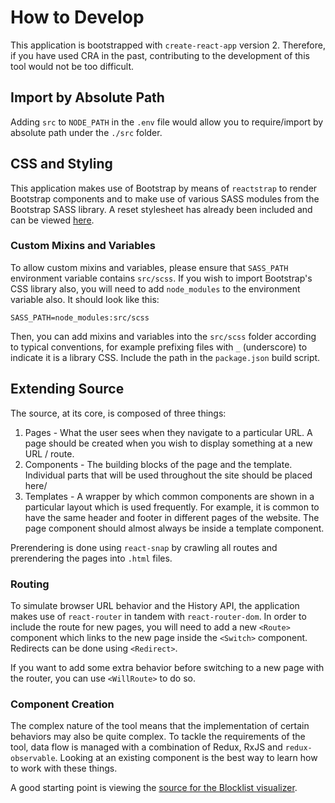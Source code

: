 # How to Develop

This application is bootstrapped with `create-react-app` version 2. Therefore, if you have used CRA in the past, contributing to the development of this tool would not be too difficult.

## Import by Absolute Path 

Adding `src` to `NODE_PATH` in the `.env` file would allow you to require/import by absolute path under the `./src` folder.

## CSS and Styling

This application makes use of Bootstrap by means of `reactstrap` to render Bootstrap components and to make use of various SASS modules from the Bootstrap SASS library. A reset stylesheet has already been included and can be viewed [here](src/app/reset.scss). 

### Custom Mixins and Variables

To allow custom mixins and variables, please ensure that `SASS_PATH` environment variable contains `src/scss`. If you wish to import Bootstrap's CSS library also, you will need to add `node_modules` to the environment variable also. It should look like this:
```
SASS_PATH=node_modules:src/scss
```
Then, you can add mixins and variables into the `src/scss` folder according to typical conventions, for example prefixing files with `_` (underscore) to indicate it is a library CSS. Include the path in the `package.json` build script. 

## Extending Source

The source, at its core, is composed of three things:

1. Pages - What the user sees when they navigate to a particular URL. A page should be created when you wish to display something at a new URL / route.
2. Components - The building blocks of the page and the template. Individual parts that will be used throughout the site should be placed here/
3. Templates - A wrapper by which common components are shown in a particular layout which is used frequently. For example, it is common to have the same header and footer in different pages of the website. The page component should almost always be inside a template component.

Prerendering is done using `react-snap` by crawling all routes and prerendering the pages into `.html` files. 

### Routing

To simulate browser URL behavior and the History API, the application makes use of `react-router` in tandem with `react-router-dom`. In order to include the route for new pages, you will need to add a new `<Route>` component which links to the new page inside the `<Switch>` component. Redirects can be done using `<Redirect>`. 

If you want to add some extra behavior before switching to a new page with the router, you can use `<WillRoute>` to do so.

### Component Creation

The complex nature of the tool means that the implementation of certain behaviors may also be quite complex. To tackle the requirements of the tool, data flow is managed with a combination of Redux, RxJS and `redux-observable`. Looking at an existing component is the best way to learn how to work with these things. 

A good starting point is viewing the [source for the Blocklist visualizer](src/pages/BlocklistPage/components/Blocklist).